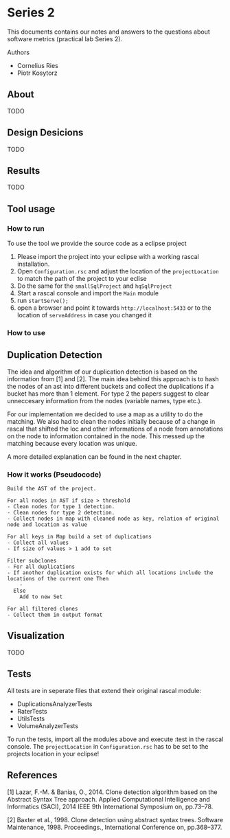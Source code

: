 # Series 2

This documents contains our notes and answers to the questions about software metrics (practical lab Series 2).

Authors

* Cornelius Ries
* Piotr Kosytorz

## About

TODO

## Design Desicions

TODO

## Results

TODO

## Tool usage

### How to run

To use the tool we provide the source code as a eclipse project

1. Please import the project into your eclipse with a working rascal installation. 
2. Open `Configuration.rsc` and adjust the location of the `projectLocation` to match the path of the project to your eclise
3. Do the same for the `smallSqlProject` and `hqSqlProject`
4. Start a rascal console and import the `Main` module
5. run `startServe();`
6. open a browser and point it towards `http://localhost:5433` or to the location of `serveAddress` in case you changed it

### How to use

## Duplication Detection

The idea and algorithm of our duplication detection is based on the information from \[1\] and \[2\]. The main idea behind this approach is to hash the nodes of an ast into different buckets and collect the duplications if a bucket has more than 1 element. For type 2 the papers suggest to clear unneccesary information from the nodes (variable names, type etc.).

For our implementation we decided to use a map as a utility to do the matching. We also had to clean the nodes initially because of a change in rascal that shifted the loc and other informations of a node from annotations on the node to information contained in the node. This messed up the matching because every location was unique.

A more detailed explanation can be found in the next chapter.

### How it works (Pseudocode)

```
Build the AST of the project.

For all nodes in AST if size > threshold
- Clean nodes for type 1 detection.
- Clean nodes for type 2 detection.
- Collect nodes in map with cleaned node as key, relation of original node and location as value

For all keys in Map build a set of duplications
- Collect all values
- If size of values > 1 add to set

Filter subclones
- For all duplications
- If another duplication exists for which all locations include the locations of the current one Then
    -
  Else
    Add to new Set
    
For all filtered clones
- Collect them in output format

```

## Visualization

TODO

## Tests

All tests are in seperate files that extend their original rascal module:

* DuplicationsAnalyzerTests
* RaterTests
* UtilsTests
* VolumeAnalyzerTests

To run the tests, import all the modules above and execute :test in the rascal console.
The `projectLocation` in `Configuration.rsc` has to be set to the projects location in your eclipse!

## References

\[1\] Lazar, F.-M. & Banias, O., 2014. Clone detection algorithm based on the Abstract Syntax Tree approach. Applied Computational Intelligence and Informatics (SACI), 2014 IEEE 9th International Symposium on, pp.73–78.

\[2\] Baxter et al., 1998. Clone detection using abstract syntax trees. Software Maintenance, 1998. Proceedings., International Conference on, pp.368–377.
